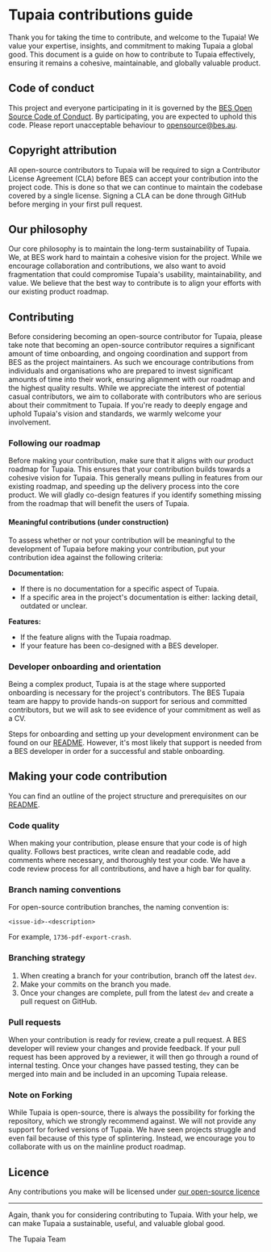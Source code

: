 # Tupaia contributions guide

Thank you for taking the time to contribute, and welcome to the Tupaia!
We value your expertise, insights, and commitment to making Tupaia a global good. This
document is a guide on how to contribute to Tupaia effectively, ensuring it remains a
cohesive, maintainable, and globally valuable product.

## Code of conduct

This project and everyone participating in it is governed by the
[BES Open Source Code of Conduct](CODE_OF_CONDUCT.md).
By participating, you are expected to uphold this code. Please report unacceptable behaviour to [opensource@bes.au](mailto:opensource@bes.au).

## Copyright attribution

All open-source contributors to Tupaia will be required to sign a Contributor License Agreement (CLA)
before BES can accept your contribution into the project code. This is done so that we can continue
to maintain the codebase covered by a single license. Signing a CLA can be done through GitHub
before merging in your first pull request.

## Our philosophy

Our core philosophy is to maintain the long-term sustainability of Tupaia. We, at BES work hard
to maintain a cohesive vision for the project. While we encourage collaboration and contributions,
we also want to avoid fragmentation that could compromise Tupaia's usability, maintainability,
and value. We believe that the best way to contribute is to align your efforts with our existing
product roadmap.

## Contributing

Before considering becoming an open-source contributor for Tupaia, please take note that becoming
an open-source contributor requires a significant amount of time onboarding, and ongoing
coordination and support from BES as the project maintainers. As such we encourage contributions
from individuals and organisations who are prepared to invest significant amounts of time into
their work, ensuring alignment with our roadmap and the highest quality results. While we appreciate
the interest of potential casual contributors, we aim to collaborate with contributors who are
serious about their commitment to Tupaia. If you're ready to deeply engage and uphold Tupaia's
vision and standards, we warmly welcome your involvement.

### Following our roadmap

Before making your contribution, make sure that it aligns with our product roadmap for Tupaia.
This ensures that your contribution builds towards a cohesive vision for Tupaia. This generally
means pulling in features from our existing roadmap, and speeding up the delivery process into the
core product. We will gladly co-design features if you identify something missing from the roadmap
that will benefit the users of Tupaia.

#### Meaningful contributions (under construction)

To assess whether or not your contribution will be meaningful to the development of Tupaia before
making your contribution, put your contribution idea against the following criteria:

**Documentation:**

- If there is no documentation for a specific aspect of Tupaia.
- If a specific area in the project's documentation is either: lacking detail, outdated or unclear.

**Features:**

- If the feature aligns with the Tupaia roadmap.
- If your feature has been co-designed with a BES developer.

### Developer onboarding and orientation

Being a complex product, Tupaia is at the stage where supported onboarding is necessary for the
project's contributors. The BES Tupaia team are happy to provide hands-on support for serious and
committed contributors, but we will ask to see evidence of your commitment as well as a CV.

Steps for onboarding and setting up your development environment can be found on our [README](/#readme).
However, it's most likely that support is needed from a BES developer in order for a successful and
stable onboarding.

## Making your code contribution

You can find an outline of the project structure and prerequisites on our [README](/#readme).

### Code quality

When making your contribution, please ensure that your code is of high quality. Follows best
practices, write clean and readable code, add comments where necessary, and thoroughly test your
code. We have a code review process for all contributions, and have a high bar for quality.

### Branch naming conventions

For open-source contribution branches, the naming convention is:

    <issue-id>-<description>

For example, `1736-pdf-export-crash`.

### Branching strategy

1. When creating a branch for your contribution, branch off the latest `dev`.
2. Make your commits on the branch you made.
3. Once your changes are complete, pull from the latest `dev` and create a pull request on GitHub.

### Pull requests

When your contribution is ready for review, create a pull request. A BES developer will review
your changes and provide feedback. If your pull request has been approved by a reviewer, it
will then go through a round of internal testing. Once your changes have passed testing, they
can be merged into main and be included in an upcoming Tupaia release.

### Note on Forking

While Tupaia is open-source, there is always the possibility for forking the repository, which
we strongly recommend against. We will not provide any support for forked versions of Tupaia.
We have seen projects struggle and even fail because of this type of splintering. Instead, we
encourage you to collaborate with us on the mainline product roadmap.

## Licence

Any contributions you make will be licensed under [our open-source licence](/LICENSE)

---

Again, thank you for considering contributing to Tupaia. With your help, we can make Tupaia a
sustainable, useful, and valuable global good.

The Tupaia Team
